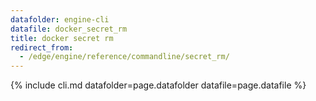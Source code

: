 ```yaml
---
datafolder: engine-cli
datafile: docker_secret_rm
title: docker secret rm
redirect_from:
  - /edge/engine/reference/commandline/secret_rm/
---
```

<!--
Sorry, but the contents of this page are automatically generated from
Docker's source code. If you want to suggest a change to the text that appears
here, you'll need to find the string by searching this repo:

https://github.com/docker/cli
-->
{% include cli.md datafolder=page.datafolder datafile=page.datafile %}

